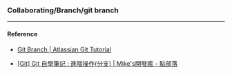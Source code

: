 ### Collaborating/Branch/git branch



----
#### Reference
- [Git Branch | Atlassian Git Tutorial](https://www.atlassian.com/git/tutorials/using-branches)
* [[Git] Git 自學筆記 : 進階操作(分支) | Mike's開發瘋 - 點部落](https://dotblogs.com.tw/michaelfang/2016/09/02/git-branch)